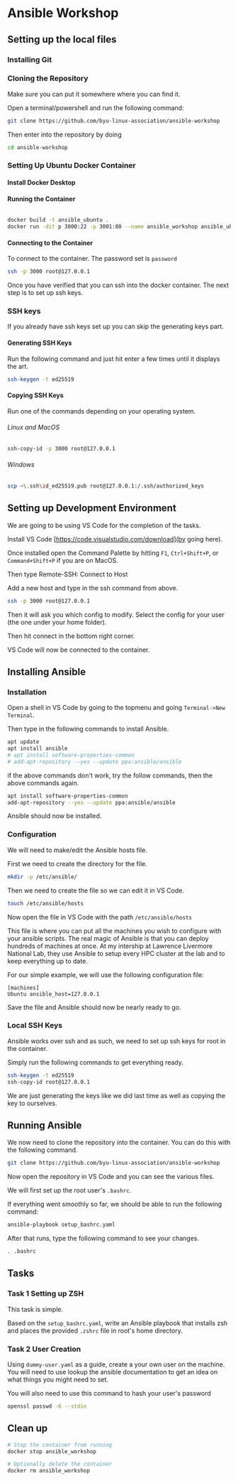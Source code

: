 # Ansible Workshop

## Setting up the local files

### Installing Git

### Cloning the Repository
Make sure you can put it somewhere where you can find it.

Open a terminal/powershell and run the following command:
```bash
git clone https://github.com/byu-linux-association/ansible-workshop
```
Then enter into the repository by doing
```bash
cd ansible-workshop
```

### Setting Up Ubuntu Docker Container

#### Install Docker Desktop

#### Running the Container
```bash

docker build -t ansible_ubuntu .
docker run -dit p 3000:22 -p 3001:80 --name ansible_workshop ansible_ubuntu:latest

```

#### Connecting to the Container

To connect to the container. The password set is `password`
```bash
ssh -p 3000 root@127.0.0.1
```
Once you have verified that you can ssh into the docker container. The next step is to set up ssh keys.

### SSH keys
If you already have ssh keys set up you can skip the generating keys part.

#### Generating SSH Keys
Run the following command and just hit enter a few times until it displays the art.
```bash
ssh-keygen -t ed25519
```

#### Copying SSH Keys
Run one of the commands depending on your operating system.
###### Linux and MacOS
```bash
ssh-copy-id -p 3000 root@127.0.0.1
```
###### Windows
```bash
scp ~\.ssh\id_ed25519.pub root@127.0.0.1:/.ssh/authorized_keys
```

## Setting up Development Environment
We are going to be using VS Code for the completion of the tasks.

Install VS Code [https://code.visualstudio.com/download](by going here).

Once installed open the Command Palette by hitting `F1`, `Ctrl+Shift+P`, or `Command+Shift+P` if you are on MacOS.

Then type Remote-SSH: Connect to Host

Add a new host and type in the ssh command from above.
```bash
ssh -p 3000 root@127.0.0.1
```
Then it will ask you which config to modify. 
Select the config for your user (the one under your home folder).

Then hit connect in the bottom right corner.

VS Code will now be connected to the container.

## Installing Ansible

### Installation
Open a shell in VS Code by going to the topmenu and going `Terminal->New Terminal`.

Then type in the following commands to install Ansible.

```bash
apt update
apt install ansible
# apt install software-properties-common
# add-apt-repository --yes --update ppa:ansible/ansible
```

if the above commands don't work, try the follow commands, then the above commands again.
```bash
apt install software-properties-common
add-apt-repository --yes --update ppa:ansible/ansible
```

Ansible should now be installed.

### Configuration
We will need to make/edit the Ansible hosts file.

First we need to create the directory for the file.
```bash
mkdir -p /etc/ansible/
```

Then we need to create the file so we can edit it in VS Code.
```bash
touch /etc/ansible/hosts
```

Now open the file in VS Code with the path `/etc/ansible/hosts`

This file is where you can put all the machines you wish to configure with your ansible scripts. 
The real magic of Ansible is that you can deploy hundreds of machines at once.
At my intership at Lawrence Livermore National Lab, they use Ansible to setup every HPC cluster at the lab and to keep everything up to date.

For our simple example, we will use the following configuration file:
```
[machines]
Ubuntu ansible_host=127.0.0.1
```

Save the file and Ansible should now be nearly ready to go.

### Local SSH Keys
Ansible works over ssh and as such, we need to set up ssh keys for root in the container.

Simply run the following commands to get everything ready.

```bash
ssh-keygen -t ed25519
ssh-copy-id root@127.0.0.1
```

We are just generating the keys like we did last time as well as copying the key to ourselves.

## Running Ansible

We now need to clone the repository into the container.
You can do this with the following command.
```bash
git clone https://github.com/byu-linux-association/ansible-workshop
```

Now open the repository in VS Code and you can see the various files.

We will first set up the root user's `.bashrc`.

If everything went smoothly so far, we should be able to run the following command:
```bash
ansible-playbook setup_bashrc.yaml
```

After that runs, type the following command to see your changes.
```bash
. .bashrc
```

## Tasks
### Task 1 Setting up ZSH
This task is simple. 

Based on the `setup_bashrc.yaml`, write an Ansible playbook that installs zsh and places the provided `.zshrc` file in root's home directory.

### Task 2 User Creation
Using `dummy-user.yaml` as a guide, create a your own user on the machine.
You will need to use lookup the ansible documentation to get an idea on what things you might need to set.

You will also need to use this command to hash your user's password
```bash
openssl passwd -6 --stdin
```


## Clean up
```bash
# Stop the container from running
docker stop ansible_workshop

# Optionally delete the container
docker rm ansible_workshop
```
